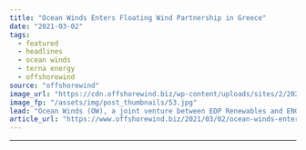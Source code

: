 ```yaml
---
title: "Ocean Winds Enters Floating Wind Partnership in Greece"
date: "2021-03-02"
tags: 
  - featured
  - headlines
  - ocean winds
  - terna energy
  - offshorewind
source: "offshorewind"
image_url: "https://cdn.offshorewind.biz/wp-content/uploads/sites/2/2021/03/02131003/EDPR.jpg"
image_fp: "/assets/img/post_thumbnails/53.jpg"
lead: "Ocean Winds (OW), a joint venture between EDP Renewables and ENGIE, has signed a"
article_url: "https://www.offshorewind.biz/2021/03/02/ocean-winds-enters-floating-wind-partnership-in-greece/"
---
```


---
